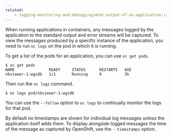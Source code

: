 ```yaml
---
related:
    - logging-monitoring-and-debugging/what-output-of-an-application-is-captured-as-log-messages.md
---
```


When running applications in containers, any messages logged by the application to the standard output and error streams will be captured. To view the messages produced by a specific instance of the application, you need to run ``oc logs`` on the pod in which it is running.

To get a list of the pods for an application, you can use ``oc get pods``.

```
$ oc get pods
NAME               READY     STATUS      RESTARTS   AGE
nbviewer-1-wgzdb   1/1       Running     0          3h
```

Then run the ``oc logs`` command.

```
$ oc logs pod/nbviewer-1-wgzdb
```

You can use the ``--follow`` option to ``oc logs`` to continually monitor the logs for that pod.

By default no timestamps are shown for individual log messages unless the application itself adds them. To display alongside logged messages the time of the message as captured by OpenShift, use the ``--timestamps`` option.
